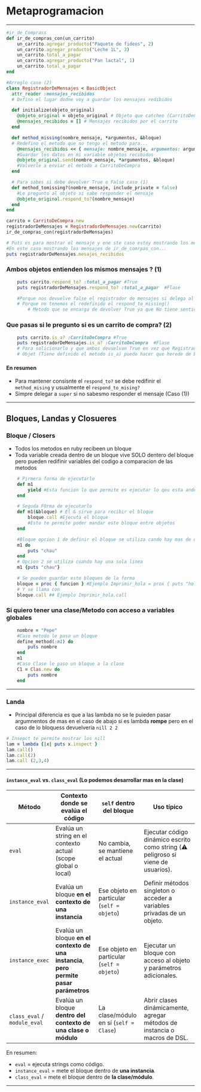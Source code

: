 # Metaprogramacion 
---

``` Ruby
#ir_de_Comprass 
def ir_de_compras_con(un_carrito)
    un_carrito.agregar_producto("Paquete de fideos", 2)
    un_carrito.agregar_producto("Leche 1L", 3)
    un_carrito.total_a_pagar
    un_carrito.agregar_producto("Pan lactal", 1)
    un_carrito.total_a_pagar
end

#Arreglo caso (2)
class RegistradorDeMensajes < BasicObject
  attr_reader :mensajes_recibidos 
  # Defino el lugar dodne voy a guardar los mensajes redibidos

  def initialize(objeto_original)
    @objeto_original = objeto_original # Objeto que catcheo (CarritoDeCompra)
    @mensajes_recibidos = [] # Mensajes recibidos por el carrito
  end

  def method_missing(nombre_mensaje, *argumentos, &bloque) 
  # Redefino el metodo que no tengo el metodo para...
    @mensajes_recibidos << { mensaje: nombre_mensaje, argumentos: argumentos } 
    #Guardar los datos en mi variable objetos recibidos
    @objeto_original.send(nombre_mensaje, *argumentos, &bloque)
    #Volverle a enviar el metodo a CarritoDeCompra
  end

  # Para sabes si debe devolver True o False caso (1)
  def method_tomissing?(nombre_mensaje, include_private = false)
    #Le pregunto al objeto si sabe responder el mensaje
    @objeto_original.respond_to?(nombre_mensaje)
  end
end

carrito = CarritoDeCompra.new
registradorDeMensajes = RegistradorDeMensajes.new(carrito)
ir_de_compras_con(registradorDeMensajes)

# Puts es para mostrar el mensaje y ene ste caso estoy mostrando los mensajes_recibidso
#En este caso mostrando los mensajes de ir_de_comrpas_con...
puts registradorDeMensajes.mesajes_recibidos
```

### Ambos objetos entienden los mismos mensajes ? (1)
``` Ruby
    puts carrito.respond_to? :total_a_pagar #True  
    puts registradorDeMensajes.respond_to? :total_a_pagar  #Flase

    #Porque nos devuelve false el registrador de mensajes si delega al Carrito?
    # Porque no tenemos el redefinido el respond_to_missing() 
        # Metodo que se encarga de devolver True ya que No tiene sentido el False
```

### Que pasas si le pregunto si es un carrito de compra? (2)
``` Ruby
    puts carrito.is_a? :CarritoDeCompra #True  
    puts registradorDeMensajes.is_a? :CarritoDeCompra  #Flase
    # Para solicionarlo y que ambos devuelvan True en vez que RegistradorDeMenajes herede de
    # Objet (Tiene definido el metodo is_a) puedo hacer que herede de BasicObjet

```
#### En resumen
* Para mantener consisnte el `respond_to?` se debe redifinir el `method_mising` y usualmente el `respond_to_mising?`
* Simpre delegar a `super` si no sabesmo responder el mensaje (Caso (1)) 

--- 
## Bloques, Landas y Closueres

### Bloque / Closers
* Todos los metodos en ruby recibeen un bloque 
* Toda variable creada dentro de un bloque vive SOLO dentero del bloque pero pueden redifinir variables del codigo a comparacion de las metodos 

``` Ruby
    # Pirmera forma de ejecutarlo
    def m1
        yield #Esta funcion lo que permite es ejecutar lo qeu esta andetro del bloque 
    end

    # Seguda FOrma de ejecutarlo
    def m1(&bloque) # El & sirve para recibir el bloque 
        bloque.call #Ejecuta el bloque 
        #Esto te permite poder mandar este bloque entre objetos 
    end

    #Bloque opcion 1 de definir el bloque se utiliza cando hay mas de una linea
    m1 do 
        puts "chau"
    end
    # Opcion 2 se utiliza cuando hay una sola linea
    m1 {puts "chau"}

    # Se pueden guardar esto bloques de la forma 
    bloque = proc { funcion } #Ejemplo Imprimir_hola = prox { puts "hola" }
    # Y se llama con 
    bloque.call ## Ejemplo Imprimir_hola.call

```
### Si quiero tener una clase/Metodo con acceso a variables globales
``` Ruby
    nombre = "Pepe"
    #Caso metodo le paso un bloque
    define_method(:m1) do 
        puts nombre
    end
    m1
    #Caso Clase le paso un bloque a la clase
    C1 = Clas.new do 
        puts nombre
    end
``` 
---
### Landa
* Principal diferencia es que a las lambda no se le puieden pasar argumnentos de mas  en el caso de abajo si es lambda **rompe** pero en el caso de lo bloquess devuelveria `nill 2 2`


``` Ruby
# Insepct te permite mostrar los nill
lam = lambda {|x| puts x.inspect }
lam.call()
lam.call(2)
lam.call (2,3,4)
```
---

#### `instance_eval` vs. `class_eval` (Lo podemos desarrollar mas en la clase)
| Método              | Contexto donde se evalúa el código              | `self` dentro del bloque             | Uso típico |
|---------------------|------------------------------------------------|--------------------------------------|------------|
| `eval`              | Evalúa un string en el contexto actual (scope global o local) | No cambia, se mantiene el actual     | Ejecutar código dinámico escrito como string (⚠️ peligroso si viene de usuarios). |
| `instance_eval`     | Evalúa un bloque **en el contexto de una instancia** | Ese objeto en particular (`self = objeto`) | Definir métodos singleton o acceder a variables privadas de un objeto. |
| `instance_exec`     | Evalúa un bloque **en el contexto de una instancia**, **pero permite pasar parámetros** | Ese objeto en particular (`self = objeto`) | Ejecutar un bloque con acceso al objeto y parámetros adicionales. |
| `class_eval` / `module_eval` | Evalúa un bloque **dentro del contexto de una clase o módulo** | La clase/módulo en sí (`self = Clase`) | Abrir clases dinámicamente, agregar métodos de instancia o macros de DSL. |


En resumen:  
- `eval` = ejecuta strings como código.  
- `instance_eval` = mete el bloque dentro de **una instancia**.  
- `class_eval` = mete el bloque dentro de **la clase/módulo**.  

---